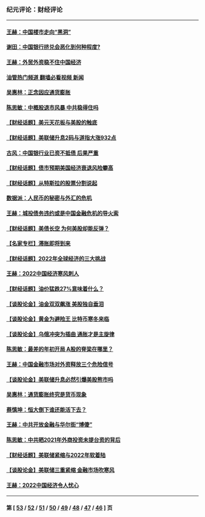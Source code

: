 ### 纪元评论：财经评论
---
#### [王赫：中国楼市走向“黑洞”](../../pages/nsc1026/n13770647.md?07020330) 
#### [谢田：中国银行挤兑会恶化到何种程度?](../../pages/nsc1026/n13766965.md?07020330) 
#### [王赫：外贸外资稳不住中国经济](../../pages/nsc1026/n13753933.md?07020330) 
#### [油管热门频道 翻墙必看视频 新闻](ok?07020330)
#### [吴惠林：正念因应通货膨胀](../../pages/nsc1026/n13750350.md?07020330) 
#### [陈思敏：中概股退市风暴 中共稳得住吗](../../pages/nsc1026/n13738978.md?07020330) 
#### [【财经话题】美元天花板与美股的触底](../../pages/nsc1026/n13736495.md?07020330) 
#### [【财经话题】美联储升息2码与道指大涨932点](../../pages/nsc1026/n13727377.md?07020330) 
#### [古风：中国银行业已资不抵债 后果严重](../../pages/nsc1026/n13726111.md?07020330) 
#### [【财经话题】债市预期美国经济衰退风险攀高](../../pages/nsc1026/n13698043.md?07020330) 
#### [【财经话题】从特斯拉的股票分割说起](../../pages/nsc1026/n13679733.md?07020330) 
#### [数据派：人民币的秘密与外汇的危机](../../pages/nsc1026/n13667092.md?07020330) 
#### [王赫：城投债务违约或是中国金融危机的导火索](../../pages/nsc1026/n13665322.md?07020330) 
#### [【财经话题】美债长空 为何美股却能反弹？](../../pages/nsc1026/n13665895.md?07020330) 
#### [【名家专栏】滞胀即将到来](../../pages/nsc1026/n13658171.md?07020330) 
#### [【财经话题】2022年全球经济的三大挑战](../../pages/nsc1026/n13654423.md?07020330) 
#### [王赫：2022中国经济寒风刺人](../../pages/nsc1026/n13651403.md?07020330) 
#### [【财经话题】油价猛跌27%意味着什么？](../../pages/nsc1026/n13648767.md?07020330) 
#### [【谈股论金】油金双双飙涨 美股独自垂泪](../../pages/nsc1026/n13631742.md?07020330) 
#### [【谈股论金】黄金为避险王 比特币寒冬来临](../../pages/nsc1026/n13600406.md?07020330) 
#### [【谈股论金】乌俄冲突为插曲 通胀才是主旋律](../../pages/nsc1026/n13576797.md?07020330) 
#### [陈思敏：最差的年初开局 A股的脊梁在哪里？](../../pages/nsc1026/n13558359.md?07020330) 
#### [王赫：中国金融市场对外资释放三个危险信号](../../pages/nsc1026/n13546389.md?07020330) 
#### [【谈股论金】美联储升息必然引爆美股熊市吗](../../pages/nsc1026/n13519194.md?07020330) 
#### [吴惠林：通货膨胀终究是货币现象](../../pages/nsc1026/n13512979.md?07020330) 
#### [蔡慎坤：恒大倒下谁还能活下去？](../../pages/nsc1026/n13501831.md?07020330) 
#### [王赫：中共开放金融与华尔街“博傻”](../../pages/nsc1026/n13501138.md?07020330) 
#### [陈思敏：中共晒2021年外商投资未提台资的背后](../../pages/nsc1026/n13501057.md?07020330) 
#### [【财经话题】美联储紧缩与2022年软着陆](../../pages/nsc1026/n13498354.md?07020330) 
#### [【谈股论金】美联储三重紧缩 金融市场吹寒风](../../pages/nsc1026/n13487202.md?07020330) 
#### [王赫：2022中国经济令人忧心](../../pages/nsc1026/n13480433.md?07020330) 

---
#### 第 [ [53](./53.md?07020330) / [52](./52.md?07020330) / [51](./51.md?07020330) / [50](./50.md?07020330) / [49](./49.md?07020330) / [48](./48.md?07020330) / [47](./47.md?07020330) / [46](./46.md?07020330) ] 页

